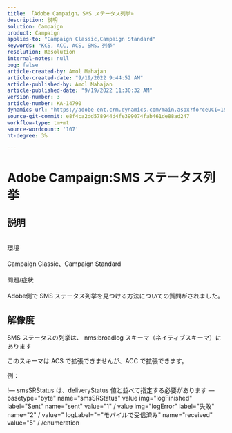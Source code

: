 ```yaml
---
title: 「Adobe Campaign。SMS ステータス列挙»
description: 説明
solution: Campaign
product: Campaign
applies-to: "Campaign Classic,Campaign Standard"
keywords: "KCS, ACC, ACS, SMS，列挙"
resolution: Resolution
internal-notes: null
bug: false
article-created-by: Amol Mahajan
article-created-date: "9/19/2022 9:44:52 AM"
article-published-by: Amol Mahajan
article-published-date: "9/19/2022 11:30:32 AM"
version-number: 3
article-number: KA-14790
dynamics-url: "https://adobe-ent.crm.dynamics.com/main.aspx?forceUCI=1&pagetype=entityrecord&etn=knowledgearticle&id=571343b0-ff37-ed11-9db0-00224808629f"
source-git-commit: e8f4ca2dd578944d4fe399074fab461de88ad247
workflow-type: tm+mt
source-wordcount: '107'
ht-degree: 3%

---
```


# Adobe Campaign:SMS ステータス列挙

## 説明

<br>環境<br><br>
Campaign Classic、Campaign Standard
<br><br>問題/症状<br><br>
Adobe側で SMS ステータス列挙を見つける方法についての質問がされました。


## 解像度


SMS ステータスの列挙は、 nms:broadlog スキーマ（ネイティブスキーマ）にあります

このスキーマは ACS で拡張できませんが、ACC で拡張できます。

例：

!— smsSRStatus は、deliveryStatus 値と並べて指定する必要があります — basetype=&quot;byte&quot; name=&quot;smsSRStatus&quot; value img=&quot;logFinished&quot; label=&quot;Sent&quot; name=&quot;sent&quot; value=&quot;1&quot; / value img=&quot;logError&quot; label=&quot;失敗&quot; name=&quot;2&quot; / value=&quot; logLabel=&quot;=&quot;モバイルで受信済み&quot; name=&quot;received&quot; value=&quot;5&quot; / /enumeration
